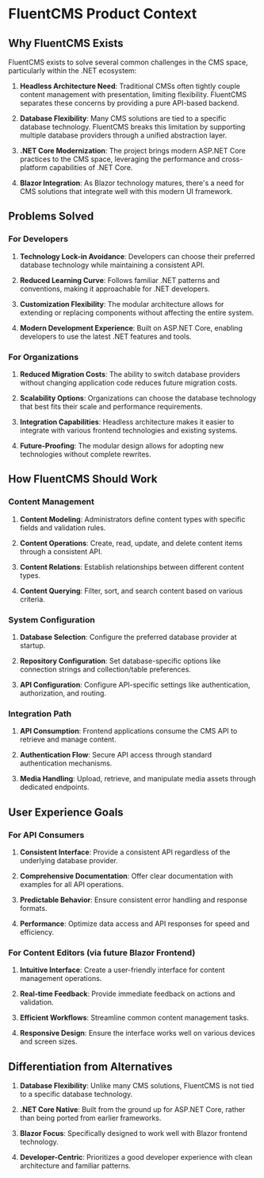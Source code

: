 # FluentCMS Product Context

## Why FluentCMS Exists

FluentCMS exists to solve several common challenges in the CMS space, particularly within the .NET ecosystem:

1. **Headless Architecture Need**: Traditional CMSs often tightly couple content management with presentation, limiting flexibility. FluentCMS separates these concerns by providing a pure API-based backend.

2. **Database Flexibility**: Many CMS solutions are tied to a specific database technology. FluentCMS breaks this limitation by supporting multiple database providers through a unified abstraction layer.

3. **.NET Core Modernization**: The project brings modern ASP.NET Core practices to the CMS space, leveraging the performance and cross-platform capabilities of .NET Core.

4. **Blazor Integration**: As Blazor technology matures, there's a need for CMS solutions that integrate well with this modern UI framework.

## Problems Solved

### For Developers

1. **Technology Lock-in Avoidance**: Developers can choose their preferred database technology while maintaining a consistent API.

2. **Reduced Learning Curve**: Follows familiar .NET patterns and conventions, making it approachable for .NET developers.

3. **Customization Flexibility**: The modular architecture allows for extending or replacing components without affecting the entire system.

4. **Modern Development Experience**: Built on ASP.NET Core, enabling developers to use the latest .NET features and tools.

### For Organizations

1. **Reduced Migration Costs**: The ability to switch database providers without changing application code reduces future migration costs.

2. **Scalability Options**: Organizations can choose the database technology that best fits their scale and performance requirements.

3. **Integration Capabilities**: Headless architecture makes it easier to integrate with various frontend technologies and existing systems.

4. **Future-Proofing**: The modular design allows for adopting new technologies without complete rewrites.

## How FluentCMS Should Work

### Content Management

1. **Content Modeling**: Administrators define content types with specific fields and validation rules.

2. **Content Operations**: Create, read, update, and delete content items through a consistent API.

3. **Content Relations**: Establish relationships between different content types.

4. **Content Querying**: Filter, sort, and search content based on various criteria.

### System Configuration

1. **Database Selection**: Configure the preferred database provider at startup.

2. **Repository Configuration**: Set database-specific options like connection strings and collection/table preferences.

3. **API Configuration**: Configure API-specific settings like authentication, authorization, and routing.

### Integration Path

1. **API Consumption**: Frontend applications consume the CMS API to retrieve and manage content.

2. **Authentication Flow**: Secure API access through standard authentication mechanisms.

3. **Media Handling**: Upload, retrieve, and manipulate media assets through dedicated endpoints.

## User Experience Goals

### For API Consumers

1. **Consistent Interface**: Provide a consistent API regardless of the underlying database provider.

2. **Comprehensive Documentation**: Offer clear documentation with examples for all API operations.

3. **Predictable Behavior**: Ensure consistent error handling and response formats.

4. **Performance**: Optimize data access and API responses for speed and efficiency.

### For Content Editors (via future Blazor Frontend)

1. **Intuitive Interface**: Create a user-friendly interface for content management operations.

2. **Real-time Feedback**: Provide immediate feedback on actions and validation.

3. **Efficient Workflows**: Streamline common content management tasks.

4. **Responsive Design**: Ensure the interface works well on various devices and screen sizes.

## Differentiation from Alternatives

1. **Database Flexibility**: Unlike many CMS solutions, FluentCMS is not tied to a specific database technology.

2. **.NET Core Native**: Built from the ground up for ASP.NET Core, rather than being ported from earlier frameworks.

3. **Blazor Focus**: Specifically designed to work well with Blazor frontend technology.

4. **Developer-Centric**: Prioritizes a good developer experience with clean architecture and familiar patterns.
